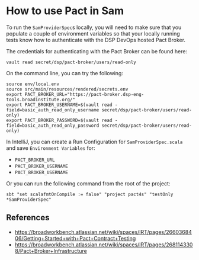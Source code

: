# How to use Pact in Sam

To run the `SamProviderSpec`s locally, you will need to make sure that you populate a couple of environment variables so
that your locally running tests know how to authenticate with the DSP DevOps hosted Pact Broker.

The credentials for authenticating with the Pact Broker can be found here:

```vault read secret/dsp/pact-broker/users/read-only```

On the command line, you can try the following:

```shell
source env/local.env
source src/main/resources/rendered/secrets.env
export PACT_BROKER_URL="https://pact-broker.dsp-eng-tools.broadinstitute.org/"
export PACT_BROKER_USERNAME=$(vault read -field=basic_auth_read_only_username secret/dsp/pact-broker/users/read-only)
export PACT_BROKER_PASSWORD=$(vault read -field=basic_auth_read_only_password secret/dsp/pact-broker/users/read-only)
```

In IntelliJ, you can create a Run Configuration for `SamProviderSpec.scala` and save `Environment Variables` for:

* `PACT_BROKER_URL`
* `PACT_BROKER_USERNAME`
* `PACT_BROKER_USERNAME`

Or you can run the following command from the root of the project:

```shell
sbt "set scalafmtOnCompile := false" "project pact4s" "testOnly *SamProviderSpec"
```

## References
* https://broadworkbench.atlassian.net/wiki/spaces/IRT/pages/2660368406/Getting+Started+with+Pact+Contract+Testing
* https://broadworkbench.atlassian.net/wiki/spaces/IRT/pages/2681143308/Pact+Broker+Infrastructure
